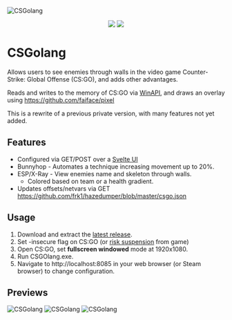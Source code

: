![CSGolang](https://i.imgur.com/LNNcd3u.png "Logo CSGolang")

<p align="center">
  <a href="https://forthebadge.com"><img src="https://forthebadge.com/images/badges/does-not-contain-msg.svg"></a>
  <a href="https://forthebadge.com"><img src="https://forthebadge.com/images/badges/made-with-go.svg"></a>
</p>

# CSGolang
 Allows users to see enemies through walls in the video game Counter-Strike: Global Offense (CS:GO), and adds other advantages.
 
 Reads and writes to the memory of CS:GO via [WinAPI](https://en.wikipedia.org/wiki/Windows_API), and draws an overlay using https://github.com/faiface/pixel
 
 This is a rewrite of a previous private version, with many features not yet added.
 
## Features
- Configured via GET/POST over a [Svelte UI](https://github.com/sveltejs/svelte)
- Bunnyhop - Automates a technique increasing movement up to 20%.
- ESP/X-Ray - View enemies name and skeleton through walls.
  - Colored based on team or a health gradient.
- Updates offsets/netvars via GET https://github.com/frk1/hazedumper/blob/master/csgo.json

 ## Usage
 1. Download and extract the [latest release](https://github.com/f0nkey/CSGolang/releases).
 2. Set -insecure flag on CS:GO (or [risk suspension](https://support.steampowered.com/kb/7849-RADZ-6869/) from game)
 3. Open CS:GO, set **fullscreen windowed** mode at 1920x1080.
 4. Run CSGOlang.exe.
 5. Navigate to http://localhost:8085 in your web browser (or Steam browser) to change configuration.
 
## Previews

![CSGolang](https://i.imgur.com/F1ypEnr.gif "CS UI Preview")
![CSGolang](https://thumbs.gfycat.com/NeighboringEasygoingAfricanbushviper-small.gif "CS Wall Preview")
![CSGolang](https://thumbs.gfycat.com/ComplicatedPaltryGrizzlybear-size_restricted.gif "CS Wall Preview 2")

